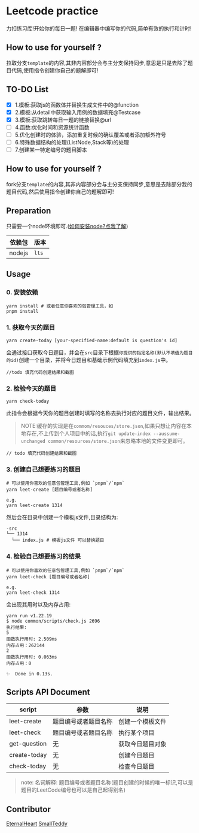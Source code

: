 # Leetcode practice

力扣练习库!开始你的每日一题!
在编辑器中编写你的代码,简单有效的执行和计时!

## How to use for yourself ?
拉取分支`template`的内容,其非内容部分会与主分支保持同步,意思是只是去除了题目代码,使用指令创建你自己的题解即可!
## TO-DO List

- [x] 1.模板:获取js的函数体并替换生成文件中的@function
- [x] 2.模板:从detail中获取输入用例的数据填充@Testcase
- [x] 3.模板:获取跳转每日一题的链接替换@url
- [ ] 4.函数:优化时间和资源统计函数
- [ ] 5.优化创建时的体验，添加重复时候的确认覆盖或者添加额外符号
- [ ] 6.特殊数据结构的处理(ListNode,Stack等)的处理
- [ ] 7.创建某一特定编号的题目脚本

## How to use for yourself ?

fork分支`template`的内容,其非内容部分会与主分支保持同步,意思是去除部分我的题目代码,然后使用指令创建你自己的题解即可!

## Preparation

只需要一个node环境即可.([如何安装node?点我了解](https://nodejs.org/en/learn/getting-started/how-to-install-nodejs))

|依赖包 |版本  |
|------|-----|
|nodejs|`lts`|

## Usage

### 0. 安装依赖

```shell
yarn install # 或者任意你喜欢的包管理工具，如
pnpm install
```
### 1. 获取今天的题目

```shell
yarn create-today [your-specified-name:default is question's id]
```
会通过接口获取今日题目，并会在`src`目录下根据`你提供的指定名称(默认不填值为题目的id)`创建一个目录，并将今日题目和基础示例代码填充到`index.js`中。
```shell
//todo 填充代码创建结果和截图
```

### 2. 检验今天的题目
```shell
yarn check-today
```
此指令会根据今天你的题目创建时填写的名称去执行对应的题目文件，输出结果。
> NOTE:缓存的实现是在`commom/resouces/store.json`,如果只想让内容在本地存在,不上传到个人项目中的话,执行`git update-index --aussume-unchanged common/resources/store.json`来忽略本地的文件变更即可。

```shell
// todo 填充代码创建结果和截图
```

### 3. 创建自己想要练习的题目

```shell
# 可以使用你喜欢的任意包管理工具,例如 `pnpm`/`npm`
yarn leet-create [题目编号或者名称]

e.g.
yarn leet-create 1314
```

然后会在目录中创建一个模板js文件,目录结构为:

```shell
-src
└── 1314
  └── index.js # 模板js文件 可以替换题目
```

### 4. 检验自己想要练习的结果

```shell
# 可以使用你喜欢的任意包管理工具,例如 `pnpm`/`npm`
yarn leet-check [题目编号或者名称]

e.g.
yarn leet-check 1314
```

会出现其用时以及内存占用:

```shell
yarn run v1.22.19
$ node common/scripts/check.js 2696
执行结果:
5
函数执行用时: 2.509ms
内存占用：262144
2
函数执行用时: 0.063ms
内存占用：0

✨  Done in 0.13s.
```

## Scripts API Document

| script       | 参数         | 说明       |
|--------------|------------|----------|
| leet-create  | 题目编号或者题目名称 | 创建一个模板文件 |
| leet-check   | 题目编号或者题目名称 | 执行某个项目   |
| get-question | 无          | 获取今日题目对象 |
| create-today | 无          | 创建今日题目   |
| check-today  | 无          | 检查今日题目   |

> note:
> 名词解释: 题目编号或者题目名称(题目创建的时候的唯一标识,可以是题目的LeetCode编号也可以是自己起得别名)

## Contributor

[EternalHeart](https://github.com/wh131462)
[SmallTeddy](https://github.com/SmallTeddy)
